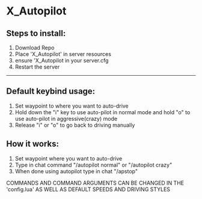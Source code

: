 # X_Autopilot

Steps to install:
-----------------
1. Download Repo
2. Place 'X_Autopilot' in server resources
3. ensure 'X_Autopilot in your server.cfg
4. Restart the server
-----------------

Default keybind usage:
-----------------
1. Set waypoint to where you want to auto-drive
2. Hold down the "i" key to use auto-pilot in normal mode and hold "o" to use auto-pilot in aggressive(crazy) mode
3. Release "i" or "o" to go back to driving manually


How it works:
-----------------
1. Set waypoint where you want to auto-drive
2. Type in chat command "/autopilot normal" or "/autopilot crazy"
3. When done using autopilot type in chat "/apstop"


COMMANDS AND COMMAND ARGUMENTS CAN BE CHANGED IN THE 'config.lua' AS WELL AS DEFAULT SPEEDS AND DRIVING STYLES
